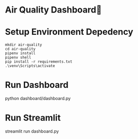 # Air Quality Dashboard🍃

# Setup Environment Depedency
```
mkdir air-quality
cd air-quality
pipenv install
pipenv shell
pip install -r requirements.txt
.\venv\Scripts\activate

```

# Run Dashboard
python dashboard/dashboard.py

# Run Streamlit
streamlit run dashboard.py

